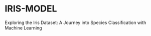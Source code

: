 # IRIS-MODEL
Exploring the Iris Dataset: A Journey into Species Classification with Machine Learning
